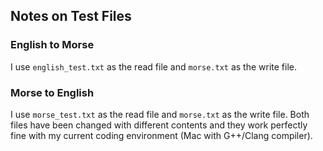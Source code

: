 ## Notes on Test Files

### English to Morse
I use `english_test.txt` as the read file and `morse.txt` as the write file.

### Morse to English
I use `morse_test.txt` as the read file and `morse.txt` as the write file. Both files have been changed with different contents and they work perfectly fine with my current coding environment (Mac with G++/Clang compiler). 